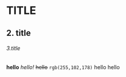 # TITLE
## 2. title
###### 3.title
**hello**
*hello!*
~~hello~~
    `rgb(255,102,178)` hello
hello


